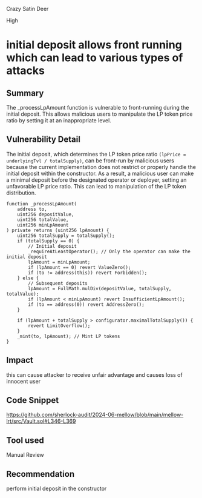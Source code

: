 Crazy Satin Deer

High

# initial deposit allows front running which can lead to various types of attacks

## Summary
The _processLpAmount function is vulnerable to front-running during the initial deposit. This allows malicious users to manipulate the LP token price ratio by setting it at an inappropriate level.
## Vulnerability Detail
The initial deposit, which determines the LP token price ratio ``(lpPrice = underlyingTvl / totalSupply)``, can be front-run by malicious users because the current implementation does not restrict or properly handle the initial deposit within the constructor. As a result, a malicious user can make a minimal deposit before the designated operator or deployer, setting an unfavorable LP price ratio. This can lead to manipulation of the LP token distribution.
```solidity
function _processLpAmount(
    address to,
    uint256 depositValue,
    uint256 totalValue,
    uint256 minLpAmount
) private returns (uint256 lpAmount) {
    uint256 totalSupply = totalSupply();
    if (totalSupply == 0) {
        // Initial deposit
        _requireAtLeastOperator(); // Only the operator can make the initial deposit
        lpAmount = minLpAmount;
        if (lpAmount == 0) revert ValueZero();
        if (to != address(this)) revert Forbidden();
    } else {
        // Subsequent deposits
        lpAmount = FullMath.mulDiv(depositValue, totalSupply, totalValue);
        if (lpAmount < minLpAmount) revert InsufficientLpAmount();
        if (to == address(0)) revert AddressZero();
    }

    if (lpAmount + totalSupply > configurator.maximalTotalSupply()) {
        revert LimitOverflow();
    }
    _mint(to, lpAmount); // Mint LP tokens
}
```
## Impact
this can cause attacker to receive unfair advantage and causes loss of innocent user
## Code Snippet
https://github.com/sherlock-audit/2024-06-mellow/blob/main/mellow-lrt/src/Vault.sol#L346-L369
## Tool used

Manual Review

## Recommendation
perform initial deposit in the constructor